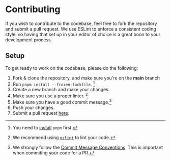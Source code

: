 # Contributing

If you wish to contribute to the codebase, feel free to fork the repository and submit a
pull request. We use ESLint to enforce a consistent coding style, so having that set up in your editor of choice
is a great boon to your development process.

## Setup

To get ready to work on the codebase, please do the following:

1. Fork & clone the repository, and make sure you're on the **main** branch
2. Run `pnpm install --frozen-lockfile`. [^pnpm]
3. Create a new branch and make your changes.
4. Make sure you use a proper linter. [^lint]
5. Make sure you have a good commit message.[^commit]
6. Push your changes.
7. Submit a pull request [here][pr].

<!-- REFERENCES -->

[^pnpm]: You need to [install][pnpm] `pnpm` first.

[^lint]: We recommend using [`eslint`][eslint] to lint your code.

[^commit]: We strongly follow the [Commit Message Conventions][commit message conventions]. This is important when commiting your code for a PR.

<!-- LINKS -->

[pnpm]: https://pnpm.io/installation
[pr]: https://github.com/Rygent/Elvia/pulls
[eslint]: https://eslint.org/
[commit message conventions]: https://conventionalcommits.org/en/v1.0.0/
